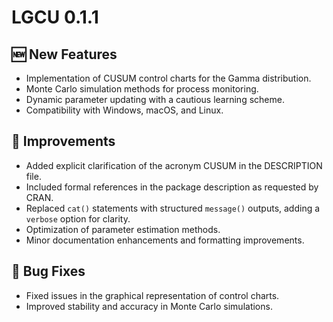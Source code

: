 # LGCU 0.1.1

## 🆕 New Features
- Implementation of CUSUM control charts for the Gamma distribution.
- Monte Carlo simulation methods for process monitoring.
- Dynamic parameter updating with a cautious learning scheme.
- Compatibility with Windows, macOS, and Linux.

## 🔧 Improvements
- Added explicit clarification of the acronym CUSUM in the DESCRIPTION file.
- Included formal references in the package description as requested by CRAN.
- Replaced `cat()` statements with structured `message()` outputs, adding a `verbose` option for clarity.
- Optimization of parameter estimation methods.
- Minor documentation enhancements and formatting improvements.

## 🐞 Bug Fixes
- Fixed issues in the graphical representation of control charts.
- Improved stability and accuracy in Monte Carlo simulations.

